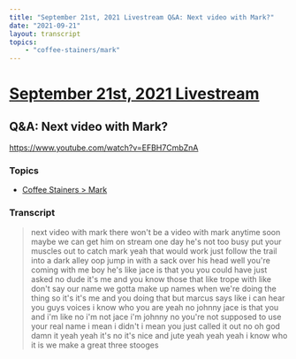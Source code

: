 ```yaml
---
title: "September 21st, 2021 Livestream Q&A: Next video with Mark?"
date: "2021-09-21"
layout: transcript
topics:
    - "coffee-stainers/mark"
---
```

# [September 21st, 2021 Livestream](../2021-09-21.md)
## Q&A: Next video with Mark?
https://www.youtube.com/watch?v=EFBH7CmbZnA

### Topics
* [Coffee Stainers > Mark](../topics/coffee-stainers/mark.md)

### Transcript

> next video with mark there won't be a video with mark anytime soon maybe we can get him on stream one day he's not too busy put your muscles out to catch mark yeah that would work just follow the trail into a dark alley oop jump in with a sack over his head well you're coming with me boy he's like jace is that you you could have just asked no dude it's me and you know those that like trope with like don't say our name we gotta make up names when we're doing the thing so it's it's me and you doing that but marcus says like i can hear you guys voices i know who you are yeah no johnny jace is that you and i'm like no i'm not jace i'm johnny no you're not supposed to use your real name i mean i didn't i mean you just called it out no oh god damn it yeah yeah it's no it's nice and jute yeah yeah yeah i know who it is we make a great three stooges
